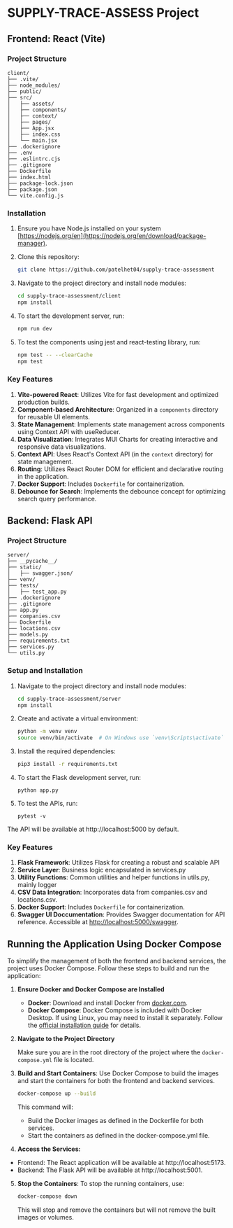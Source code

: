 # SUPPLY-TRACE-ASSESS Project

## Frontend: React (Vite)

### Project Structure

```plaintext
client/
├── .vite/
├── node_modules/
├── public/
├── src/
│   ├── assets/
│   ├── components/
│   ├── context/
│   ├── pages/
│   ├── App.jsx
│   ├── index.css
│   └── main.jsx
├── .dockerignore
├── .env
├── .eslintrc.cjs
├── .gitignore
├── Dockerfile
├── index.html
├── package-lock.json
├── package.json
└── vite.config.js
```

### Installation

1. Ensure you have Node.js installed on your system [https://nodejs.org/en](https://nodejs.org/en/download/package-manager).

2. Clone this repository:
   ```bash
   git clone https://github.com/patelhet04/supply-trace-assessment
   ```
3. Navigate to the project directory and install node modules:
   ```bash
   cd supply-trace-assessment/client
   npm install
   ```
4. To start the development server, run:
   ```bash
   npm run dev
   ```
5. To test the components using jest and react-testing library, run:
   ```bash
   npm test -- --clearCache
   npm test
   ```

### Key Features

1. **Vite-powered React**: Utilizes Vite for fast development and optimized production builds.
2. **Component-based Architecture**: Organized in a `components` directory for reusable UI elements.
3. **State Management**: Implements state management across components using Context API with useReducer.
4. **Data Visualization**: Integrates MUI Charts for creating interactive and responsive data visualizations.
5. **Context API**: Uses React's Context API (in the `context` directory) for state management.
6. **Routing**: Utilizes React Router DOM for efficient and declarative routing in the application.
7. **Docker Support**: Includes `Dockerfile` for containerization.
8. **Debounce for Search**: Implements the debounce concept for optimizing search query performance.

## Backend: Flask API

### Project Structure

```plaintext
server/
├── __pycache__/
├── static/
│   ├── swagger.json/
├── venv/
├── tests/
│   ├── test_app.py
├── .dockerignore
├── .gitignore
├── app.py
├── companies.csv
├── Dockerfile
├── locations.csv
├── models.py
├── requirements.txt
├── services.py
└── utils.py
```

### Setup and Installation

1. Navigate to the project directory and install node modules:
   ```bash
   cd supply-trace-assessment/server
   npm install
   ```
2. Create and activate a virtual environment:
   ```bash
   python -m venv venv
   source venv/bin/activate  # On Windows use `venv\Scripts\activate`
   ```
3. Install the required dependencies:
   ```bash
   pip3 install -r requirements.txt
   ```
4. To start the Flask development server, run:
   ```bask
   python app.py
   ```
5. To test the APIs, run:
   ```bask
   pytest -v
   ```

The API will be available at http://localhost:5000 by default.

### Key Features

1. **Flask Framework**: Utilizes Flask for creating a robust and scalable API
2. **Service Layer**: Business logic encapsulated in services.py
3. **Utility Functions**: Common utilities and helper functions in utils.py, mainly logger
4. **CSV Data Integration**: Incorporates data from companies.csv and locations.csv.
5. **Docker Support**: Includes `Dockerfile` for containerization.
6. **Swagger UI Doccumentation**: Provides Swagger documentation for API reference. Accessible at [http://localhost:5000/swagger](http://localhost:5000/swagger).

## Running the Application Using Docker Compose

To simplify the management of both the frontend and backend services, the project uses Docker Compose. Follow these steps to build and run the application:

1. **Ensure Docker and Docker Compose are Installed**

   - **Docker**: Download and install Docker from [docker.com](https://www.docker.com/products/docker-desktop).
   - **Docker Compose**: Docker Compose is included with Docker Desktop. If using Linux, you may need to install it separately. Follow the [official installation guide](https://docs.docker.com/compose/install/) for details.

2. **Navigate to the Project Directory**

   Make sure you are in the root directory of the project where the `docker-compose.yml` file is located.

3. **Build and Start Containers**:
   Use Docker Compose to build the images and start the containers for both the frontend and backend services.

   ```bash
   docker-compose up --build
   ```

   This command will:

   - Build the Docker images as defined in the Dockerfile for both services.
   - Start the containers as defined in the docker-compose.yml file.

4. **Access the Services:**

- Frontend: The React application will be available at http://localhost:5173.
- Backend: The Flask API will be available at http://localhost:5001.

5. **Stop the Containers**:
   To stop the running containers, use:
   ```bash
   docker-compose down
   ```
   This will stop and remove the containers but will not remove the built images or volumes.
